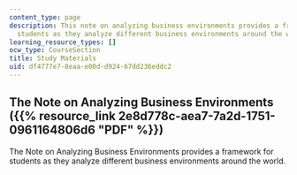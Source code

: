 ```yaml
---
content_type: page
description: This note on analyzing business environments provides a framework for
  students as they analyze different business environments around the world.
learning_resource_types: []
ocw_type: CourseSection
title: Study Materials
uid: df4777e7-8eaa-e00d-d924-67dd236eddc2
---
```


The Note on Analyzing Business Environments ({{% resource_link 2e8d778c-aea7-7a2d-1751-0961164806d6 "PDF" %}})
--------------------------------------------------------------------------------------------------

The Note on Analyzing Business Environments provides a framework for students as they analyze different business environments around the world.